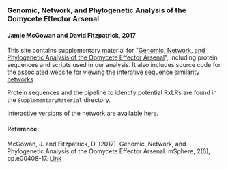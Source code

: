### Genomic, Network, and Phylogenetic Analysis of the Oomycete Effector Arsenal

#### Jamie McGowan and David Fitzpatrick, 2017

This site contains supplementary material for "[Genomic, Network, and Phylogenetic Analysis of the Oomycete Effector Arsenal](http://msphere.asm.org/content/2/6/e00408-17)", including protein sequences and scripts used in our analysis. It also includes source code for the associated website for viewing the [interative sequence similarity networks](https://oomycetes.github.io/).

Protein sequences and the pipeline to identify potential RxLRs are found in the `SupplementaryMaterial` directory.

Interactive versions of the network are available [here](https://oomycetes.github.io/).


#### Reference:
McGowan, J. and Fitzpatrick, D. (2017). Genomic, Network, and Phylogenetic Analysis of the Oomycete Effector Arsenal. mSphere, 2(6), pp.e00408-17. [Link](http://msphere.asm.org/content/2/6/e00408-17)
